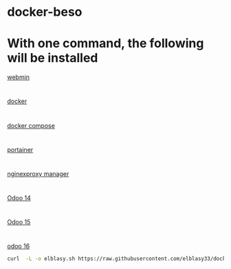# docker-beso
# With one command, the following will be installed
[ webmin](https://www.webmin.com/)
#
[ docker](https://www.docker.com/)
#
[ docker compose](https://docs.docker.com/engine/reference/commandline/compose/)
#
[portainer](https://docs.portainer.io/)
#
[ nginexproxy manager](https://nginxproxymanager.com/)
#
[ Odoo 14](https://www.odoo.com/documentation/14.0/)
#
[ Odoo 15](https://www.odoo.com/documentation/15.0/)
#
[odoo 16](https://www.odoo.com/documentation/16.0/)
``` bash
curl  -L -o elblasy.sh https://raw.githubusercontent.com/elblasy33/docker-beso/main/elblasy.sh  && chmod +x elblasy.sh && ./elblasy.sh

```
